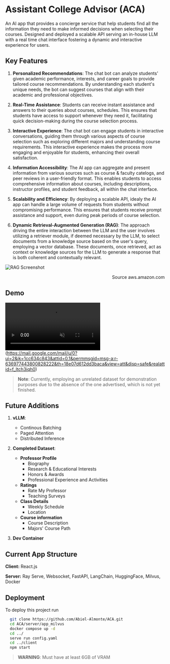
# Assistant College Advisor (ACA)

An AI app that provides a concierge service that help students find all the information they need to make informed decisions when selecting their courses.
Designed and deployed a scalable API serving an in-house LLM with a real time chat interface fostering a dynamic and interactive experience for users.

## Key Features
1. **Personalized Recommendations**: The chat bot can analyze students' given academic performance, interests, and career goals to provide tailored course recommendations. By understanding each student's unique needs, the bot can suggest courses that align with their academic and professional objectives.

2. **Real-Time Assistance**: Students can receive instant assistance and answers to their queries about courses, schedules. This ensures that students have access to support whenever they need it, facilitating quick decision-making during the course selection process.

3. **Interactive Experience**: The chat bot can engage students in interactive conversations, guiding them through various aspects of course selection such as exploring different majors and understanding course requirements. This interactive experience makes the process more engaging and enjoyable for students, enhancing their overall satisfaction.

4. **Information Accessibility**: The AI app can aggregate and present information from various sources such as course & faculty catelogs, and peer reviews in a user-friendly format. This enables students to access comprehensive information about courses, including descriptions, instructor profiles, and student feedback, all within the chat interface.

5. **Scalability and Efficiency**: By deploying a scalable API, idealy the AI app can handle a large volume of requests from students without compromising performance. This ensures that students receive prompt assistance and support, even during peak periods of course selection.

6. **Dynamic Retrieval-Augmented Generation (RAG)**: The approach driving the entire interaction between the LLM and the user involves utilizing a retriever module, if deemed necessary by the LLM, to select documents from a knowledge source based on the user's query, employing a vector database. These documents, once retrieved, act as context or knowledge sources for the LLM to generate a response that is both coherent and contextually relevant.

![RAG Screenshot](https://docs.aws.amazon.com/images/sagemaker/latest/dg/images/jumpstart/jumpstart-fm-rag.jpg)

<div style="text-align: right"> Source aws.amazon.com </div>

## Demo
<video controls autoPlay loop muted src="./Fullstack_Update.mp4" title="Demo"></video>
(https://mail.google.com/mail/u/0?ui=2&ik=1cc634c843&attid=0.1&permmsgid=msg-a:r-636977443800828222&th=18e07d612dd3baca&view=att&disp=safe&realattid=f_ltch3iqh0)

>**Note**:
>Currently, employing an unrelated dataset for demonstration purposes due to the absence of the one advertised, which is not yet finished.

## Future Additions
1. **vLLM**:
    - Continous Batching
    - Paged Attention
    - Distributed Inference

2. **Completed Dataset**:
    - **Professor Profile**
        - Biography
        - Research & Educational Interests
        - Honors & Awards
        - Professional Experience and Activities
    - **Ratings**
        - Rate My Professor
        - Teaching Surveys
    - **Class Details**
        - Weekly Schedule
        - Location
    - **Course information**
        - Course Description 
        - Majors' Course Path
3. **Dev Container**

## Current App Structure

**Client:** React.js

**Server:** Ray Serve, Websocket, FastAPI, LangChain, HuggingFace, Milvus, Docker 


## Deployment

To deploy this project run

```bash
  git clone https://github.com/Abiel-Almonte/ACA.git
  cd ACA/server/app_milvus
  docker compose up -d
  cd ../
  serve run config.yaml
  cd ../client
  npm start
```
>**WARNING**:
>Must have at least 6GB of VRAM
